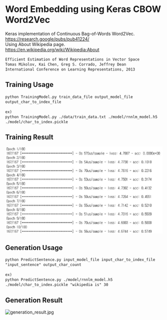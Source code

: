 Word Embedding using Keras CBOW Word2Vec
===========================================

Keras implementation of Continuous Bag-of-Words Word2Vec.  
https://research.google/pubs/pub41224/  
Using About Wikipedia page.  
https://en.wikipedia.org/wiki/Wikipedia:About
	
    Efficient Estimation of Word Representations in Vector Space
    Tomas Mikolov, Kai Chen, Greg S. Corrado, Jeffrey Dean
    International Conference on Learning Representations, 2013

Training Usage
-----

    python TrainingModel.py train_data_file output_model_file output_char_to_index_file

    ex)
    python TrainingModel.py ./data/train_data.txt ./model/rnnlm_model.h5 ./model/char_to_index.pickle

Training Result
-----

![train_result.jpg](./example/train_result.jpg)

Generation Usage
-----

    python PredictSentence.py input_model_file input_char_to_index_file "input_sentence" output_char_count

    ex)
    python PredictSentence.py ./model/rnnlm_model.h5 ./model/char_to_index.pickle "wikipedia is" 30

Generation Result
-----

![generation_result.jpg](./example/generation_result.jpg)